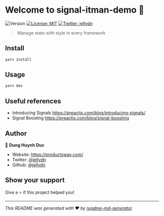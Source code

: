 # Welcome to signal-itman-demo 👋

![Version](https://img.shields.io/badge/version-0.0.1-blue.svg?cacheSeconds=2592000)
[![License: MIT](https://img.shields.io/badge/License-MIT-yellow.svg)](#)
[![Twitter: jellydn](https://img.shields.io/twitter/follow/jellydn.svg?style=social)](https://twitter.com/jellydn)

> Manage state with style in every framework

## Install

```sh
yarn install
```

## Usage

```sh
yarn dev
```

## Useful references

- Introducing Signals https://preactjs.com/blog/introducing-signals/
- Signal Boosting https://preactjs.com/blog/signal-boosting

## Author

👤 **Dung Huynh Duc**

- Website: https://productsway.com/
- Twitter: [@jellydn](https://twitter.com/jellydn)
- Github: [@jellydn](https://github.com/jellydn)

## Show your support

Give a ⭐️ if this project helped you!

---

_This README was generated with ❤️ by [readme-md-generator](https://github.com/kefranabg/readme-md-generator)_
